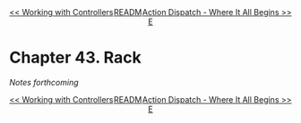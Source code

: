 <div>
<div style='float: left'><a href='ch42-working-with-controllers.md'>&lt;&lt; Working with Controllers</a></div>
<div style='float: right'><a href='ch44-action-dispatch-where-it-all-begins.md'>Action Dispatch - Where It All Begins &gt;&gt;</a></div>
<div style='float: inline-auto;text-align:center'><a href='README.md'>README</a></div>
<div style="clear: both"></div>
</div>

# Chapter 43. Rack

*Notes forthcoming*

<div>
<div style='float: left'><a href='ch42-working-with-controllers.md'>&lt;&lt; Working with Controllers</a></div>
<div style='float: right'><a href='ch44-action-dispatch-where-it-all-begins.md'>Action Dispatch - Where It All Begins &gt;&gt;</a></div>
<div style='float: inline-auto;text-align:center'><a href='README.md'>README</a></div>
<div style="clear: both"></div>
</div>
